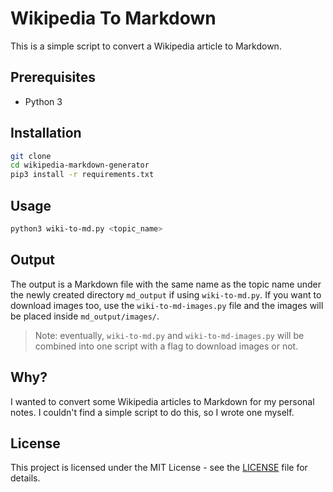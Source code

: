 # Wikipedia To Markdown

This is a simple script to convert a Wikipedia article to Markdown.

## Prerequisites

- Python 3

## Installation

```bash
git clone
cd wikipedia-markdown-generator
pip3 install -r requirements.txt
```

## Usage

```bash
python3 wiki-to-md.py <topic_name>
```

## Output

The output is a Markdown file with the same name as the topic name under the newly created directory `md_output` if using `wiki-to-md.py`. If you want to download images too, use the `wiki-to-md-images.py` file and the images will be placed inside `md_output/images/`.

> Note: eventually, `wiki-to-md.py` and `wiki-to-md-images.py` will be combined into one script with a flag to download images or not.

## Why?

I wanted to convert some Wikipedia articles to Markdown for my personal notes. I couldn't find a simple script to do this, so I wrote one myself.

## License

This project is licensed under the MIT License - see the [LICENSE](LICENSE) file for details.
